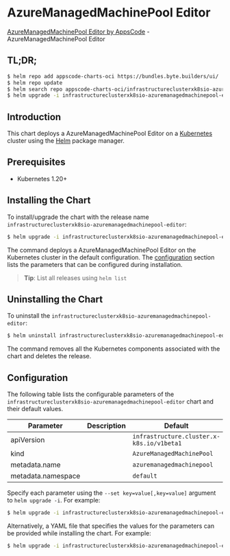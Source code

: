 # AzureManagedMachinePool Editor

[AzureManagedMachinePool Editor by AppsCode](https://appscode.com) - AzureManagedMachinePool Editor

## TL;DR;

```bash
$ helm repo add appscode-charts-oci https://bundles.byte.builders/ui/
$ helm repo update
$ helm search repo appscode-charts-oci/infrastructureclusterxk8sio-azuremanagedmachinepool-editor --version=v0.14.0
$ helm upgrade -i infrastructureclusterxk8sio-azuremanagedmachinepool-editor appscode-charts-oci/infrastructureclusterxk8sio-azuremanagedmachinepool-editor -n default --create-namespace --version=v0.14.0
```

## Introduction

This chart deploys a AzureManagedMachinePool Editor on a [Kubernetes](http://kubernetes.io) cluster using the [Helm](https://helm.sh) package manager.

## Prerequisites

- Kubernetes 1.20+

## Installing the Chart

To install/upgrade the chart with the release name `infrastructureclusterxk8sio-azuremanagedmachinepool-editor`:

```bash
$ helm upgrade -i infrastructureclusterxk8sio-azuremanagedmachinepool-editor appscode-charts-oci/infrastructureclusterxk8sio-azuremanagedmachinepool-editor -n default --create-namespace --version=v0.14.0
```

The command deploys a AzureManagedMachinePool Editor on the Kubernetes cluster in the default configuration. The [configuration](#configuration) section lists the parameters that can be configured during installation.

> **Tip**: List all releases using `helm list`

## Uninstalling the Chart

To uninstall the `infrastructureclusterxk8sio-azuremanagedmachinepool-editor`:

```bash
$ helm uninstall infrastructureclusterxk8sio-azuremanagedmachinepool-editor -n default
```

The command removes all the Kubernetes components associated with the chart and deletes the release.

## Configuration

The following table lists the configurable parameters of the `infrastructureclusterxk8sio-azuremanagedmachinepool-editor` chart and their default values.

|     Parameter      | Description |                       Default                        |
|--------------------|-------------|------------------------------------------------------|
| apiVersion         |             | <code>infrastructure.cluster.x-k8s.io/v1beta1</code> |
| kind               |             | <code>AzureManagedMachinePool</code>                 |
| metadata.name      |             | <code>azuremanagedmachinepool</code>                 |
| metadata.namespace |             | <code>default</code>                                 |


Specify each parameter using the `--set key=value[,key=value]` argument to `helm upgrade -i`. For example:

```bash
$ helm upgrade -i infrastructureclusterxk8sio-azuremanagedmachinepool-editor appscode-charts-oci/infrastructureclusterxk8sio-azuremanagedmachinepool-editor -n default --create-namespace --version=v0.14.0 --set apiVersion=infrastructure.cluster.x-k8s.io/v1beta1
```

Alternatively, a YAML file that specifies the values for the parameters can be provided while
installing the chart. For example:

```bash
$ helm upgrade -i infrastructureclusterxk8sio-azuremanagedmachinepool-editor appscode-charts-oci/infrastructureclusterxk8sio-azuremanagedmachinepool-editor -n default --create-namespace --version=v0.14.0 --values values.yaml
```

